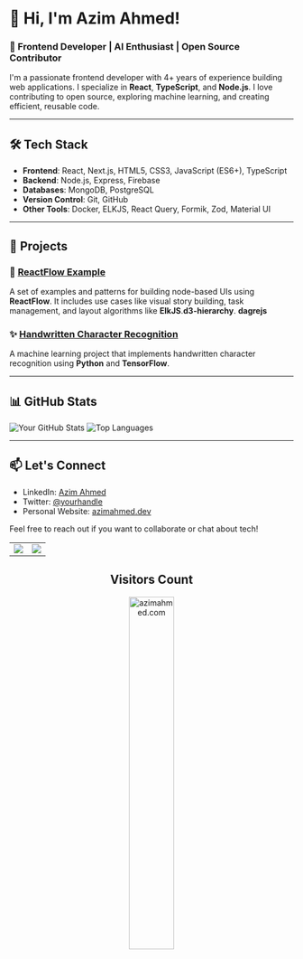 # 👋 Hi, I'm Azim Ahmed!

### 🚀 Frontend Developer | AI Enthusiast | Open Source Contributor

I'm a passionate frontend developer with 4+ years of experience building web applications. I specialize in **React**, **TypeScript**, and **Node.js**. I love contributing to open source, exploring machine learning, and creating efficient, reusable code.

---

## 🛠️ Tech Stack
- **Frontend**: React, Next.js, HTML5, CSS3, JavaScript (ES6+), TypeScript
- **Backend**: Node.js, Express, Firebase
- **Databases**: MongoDB, PostgreSQL
- **Version Control**: Git, GitHub
- **Other Tools**: Docker, ELKJS, React Query, Formik, Zod, Material UI

---

## 📂 Projects

### 🔗 [ReactFlow Example](https://github.com/Azim-Ahmed/reactflow-examples)
A set of examples and patterns for building node-based UIs using **ReactFlow**. It includes use cases like visual story building, task management, and layout algorithms like **ElkJS**.**d3-hierarchy**. **dagrejs**

### ✨ [Handwritten Character Recognition](https://github.com/yourusername/handwritten-character-recognition)
A machine learning project that implements handwritten character recognition using **Python** and **TensorFlow**.

---

## 📊 GitHub Stats

![Your GitHub Stats](https://github-readme-stats.vercel.app/api?username=yourusername&show_icons=true&theme=radical)
![Top Languages](https://github-readme-stats.vercel.app/api/top-langs/?username=yourusername&layout=compact&theme=radical)

---

## 📫 Let's Connect
- LinkedIn: [Azim Ahmed](https://linkedin.com/in/yourprofile)
- Twitter: [@yourhandle](https://twitter.com/yourhandle)
- Personal Website: [azimahmed.dev](https://your-portfolio-link.com)

Feel free to reach out if you want to collaborate or chat about tech!


<table align="center">
  <tr>
    <td valign="top"><img src="https://github-readme-stats.vercel.app/api/top-langs/?username=Azim-Ahmed&layout=compact&show_icons=true&title_color=ffffff&icon_color=34abeb&text_color=daf7dc&bg_color=151515"/></td>
    <td valign="top"><img src="https://github-readme-stats.vercel.app/api?username=Azim-Ahmed&show_icons=true&title_color=ffffff&icon_color=34abeb&text_color=daf7dc&bg_color=151515"/></td>
  </tr>
</table>

<h2 align="center">Visitors Count</h2>
<p align="center">
  <img align="center" alt="azimahmed.com" width="40%" src="https://profile-counter.glitch.me/azim-ahmed/count.svg" />
</p>
